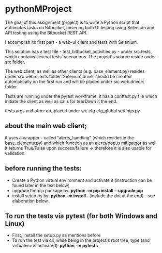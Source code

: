 # pythonMProject

The goal of this assignment (project) is to write a Python script that automates tasks on Bitbucket, covering both UI testing
using Selenium and API testing using the Bitbucket REST API.

I accomplish its first part - a web-ui client and tests with Selenium.

This solution has a test file - test_bitbucket_activities.py - under src.tests, which contains several tests' scenarious.
The project's source reside under src folder.

The web client, as well as other clients (e.g. base_element.py) resides under src.web.clients folder.
Selenium driver should be created automatically on the first run and will be placed under src.web.drivers folder.

Tests are running under the pytest workframe.
it has a conftest.py file which initiate the client as well as calls for tearDown it the end.

tests args and other are placed under src.cfg.cfg_global settings.py

## about the main web client;
it uses a wrapper - called "alerts_handling" (which resides in the base_elements.py) and which function as an alerts/popus mitigatgor 
as well it returns True/False upon success/failure -> therefore it is also usable for validation.

## before running the tests:
  - Create a Python virtual environment and activate it (instruction can be found later in the text below)
  - upgrade the pip package by: **python -m pip install --upgrade pip**
  - install setup.py by: **python -m install .** (include the dot at the end) - see elaboration below.

## To run the tests via pytest (for both Windows and Linux)
- First, install the setup.py as mentions before 
- To run the test via cli, while being in the project's root tree, type (and virtualenv is activated):
  **python -m pytests**
